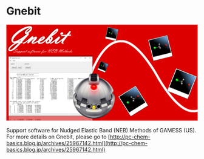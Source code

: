 # Gnebit

<div align="left">
<img src="images/dcb6655e.png" width="600">
</div>

Support software for Nudged Elastic Band (NEB) Methods of GAMESS (US).  
For more details on Gnebit, please go to [http://pc-chem-basics.blog.jp/archives/25967142.html](http://pc-chem-basics.blog.jp/archives/25967142.html)
